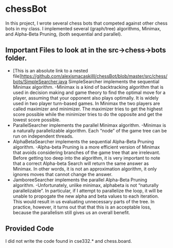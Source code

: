 # chessBot

In this project, I wrote several chess bots that competed against other chess bots in my class. I implemented several (graph/tree) algorithms,  Minimax, and Alpha-Beta Pruning, (both sequential and parallel).

## Important Files to look at in the src->chess->bots folder.

- [This is an absolute link to a nested file]https://github.com/alexismacaskilll/chessBot/blob/master/src/chess/bots/SimpleSearcher.java SimpleSearcher implements the sequential Minimax algorithm. 
      -Minimax is a kind of backtracking algorithm that is used in decision making and game theory to find the optimal move for a player, assuming that your opponent also plays optimally. It is widely used in two player turn-based games. In Minimax the two players are called maximizer and minimizer. The maximizer tries to get the highest score possible while the minimizer tries to do the opposite and get the lowest score possible.
- ParallelSearcher implements the parallel Minimax algorithm.
      -Minimax is a naturally parallelizable algorithm. Each “node” of the game tree can be run on independent threads. 
- AlphaBetaSearcher implements the sequential Alpha-Beta Pruning algorithm. 
      -Alpha-beta Pruning is a more efficient version of Minimax that avoids considering branches of the game tree that are irrelevant. Before getting too deep into the algorithm, it is very important to note that a correct Alpha-beta Search will return the same answer as Minimax. In other words, it is not an approximation algorithm, it only ignores moves that cannot change the answer.
- JamboreeSearcher implements the parallel Alpha-Beta Pruning algorithm.
      -Unfortunately, unlike minimax, alphabeta is not “naturally parallelizable”. In particular, if I attempt to parallelize the loop, it will be unable to propogate the new alpha and beta values to each iteration. This would result in us evaluating unnecessary parts of the tree. In practice, however, it turns out that that this is an acceptable loss, because the parallelism still gives us an overall benefit.

## Provided Code

I did not write the code found in cse332.* and chess.board.
